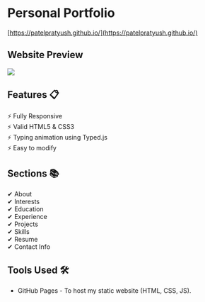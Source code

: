 # Personal Portfolio
[https://patelpratyush.github.io/](https://patelpratyush.github.io/)

## Website Preview
![](https://github.com/patelpratyush/patelpratyush.github.io/preview.gif)

## Features 📋
&#9889; Fully Responsive  
&#9889; Valid HTML5 & CSS3  
&#9889; Typing animation using Typed.js  
&#9889; Easy to modify  

## Sections 📚
&#10004; About  
&#10004; Interests  
&#10004; Education  
&#10004; Experience  
&#10004; Projects  
&#10004; Skills  
&#10004; Resume  
&#10004; Contact Info  

## Tools Used 🛠
- GitHub Pages - To host my static website (HTML, CSS, JS).
